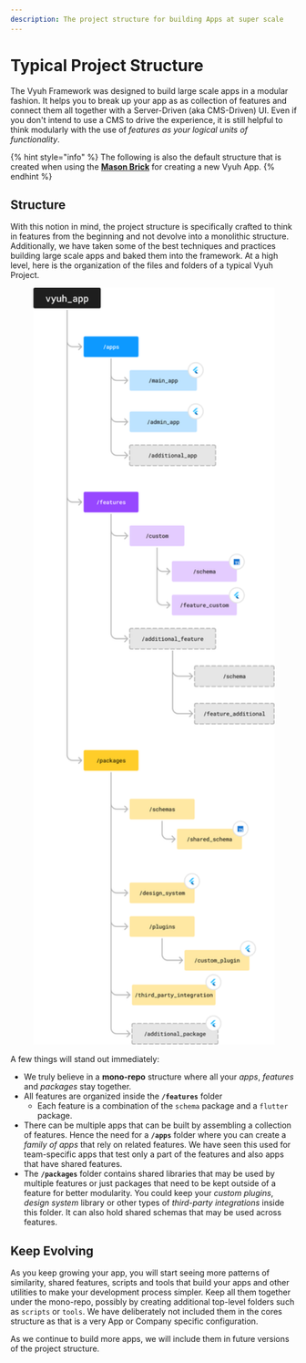 ```yaml
---
description: The project structure for building Apps at super scale
---
```


# Typical Project Structure

The Vyuh Framework was designed to build large scale apps in a modular fashion. It helps you to break up your app as as collection of features and connect them all together with a Server-Driven (aka CMS-Driven) UI. Even if you don't intend to use a CMS to drive the experience, it is still helpful to think modularly with the use of _features as your logical units of functionality_.

{% hint style="info" %}
The following is also the default structure that is created when using the [**Mason Brick**](../intro/mason-setup.md) for creating a new Vyuh App.
{% endhint %}

## Structure

With this notion in mind, the project structure is specifically crafted to think in features from the beginning and not devolve into a monolithic structure. Additionally, we have taken some of the best techniques and practices building large scale apps and baked them into the framework. At a high level, here is the organization of the files and folders of a typical Vyuh Project.

<figure><img src="../.gitbook/assets/image (22).png" alt="" width="563"><figcaption></figcaption></figure>

A few things will stand out immediately:

* We truly believe in a **mono-repo** structure where all your _apps_, _features_ and _packages_ stay together.
* All features are organized inside the **`/features`** folder
  * Each feature is a combination of the `schema` package and a `flutter` package.
* There can be multiple apps that can be built by assembling a collection of features. Hence the need for a **`/apps`** folder where you can create a _family of apps_ that rely on related features. We have seen this used for team-specific apps that test only a part of the features and also apps that have shared features.
* The **`/packages`** folder contains shared libraries that may be used by multiple features or just packages that need to be kept outside of a feature for better modularity. You could keep your _custom plugins_, _design system_ library or other types of _third-party integrations_ inside this folder. It can also hold shared schemas that may be used across features.

## Keep Evolving

As you keep growing your app, you will start seeing more patterns of similarity, shared features, scripts and tools that build your apps and other utilities to make your development process simpler. Keep all them together under the mono-repo, possibly by creating additional top-level folders such as `scripts` or `tools`. We have deliberately not included them in the cores structure as that is a very App or Company specific configuration.&#x20;

As we continue to build more apps, we will include them in future versions of the project structure.

